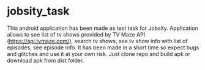 # jobsity_task
This android application has been made as test task for Jobsity. Application allows to see list of tv shows provided by TV Maze API (https://api.tvmaze.com/), search tv shows, see tv show info with list of episodes, see episode info. It has been made in a short time so expect bugs and glitches and use it at your own risk. Just clone repo and build apk or download apk from dist folder.

